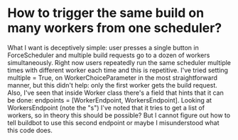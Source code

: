 
# How to trigger the same build on many workers from one scheduler?

What I want is deceptively simple: user presses a single button in ForceScheduler and multiple build requests go to a dozen of workers simultaneously. Right now users repeatedly run the same scheduler multiple times with different worker each time and this is repetitive.
I've tried setting multiple = True, on WorkerChoiceParameter in the most straightforward manner, but this didn't help: only the first worker gets the build request. Also, I've seen that inside Worker class there's a field that hints that it can be done: endpoints = [WorkerEndpoint, WorkersEndpoint]. Looking at WorkersEndpoint (note the "s") I've noted that it tries to get a list of workers, so in theory this should be possible? But I cannot figure out how to tell buildbot to use this second endpoint or maybe I misunderstood what this code does.

        